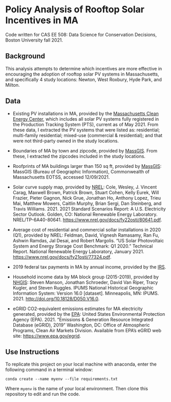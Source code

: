 # Policy Analysis of Rooftop Solar Incentives in MA  

Code written for CAS EE 508: Data Science for Conservation Decisions, Boston University fall 2021.

## Background

This analysis attempts to determine which incentives are more effective in encouraging the adoption of rooftop solar PV systems in Massachusetts, and specifically 4 study locations: Newton, West Roxbury, Hyde Park, and Milton. 

## Data  

- Existing PV installations in MA, provided by the [Massachusetts Clean Energy Center](https://www.masscec.com/public-records-requests), which includes all solar PV systems fully registered in the Production Tracking System (PTS), current as of May 2021. From these data, I extracted the PV systems that were listed as: residential; multi-family residential; mixed-use (commercial & residential); and that were not third-party owned in the study locations.

- Boundaries of MA by town and zipcode, provided by [MassGIS](https://www.mass.gov/info-details/massgis-data-zip-codes-5-digit-from-here-navteq). From these, I extracted the zipcodes included in the study locations.

- Roofprints of MA buildings larger than 150 sq ft, provided by [MassGIS](https://www.mass.gov/info-details/massgis-data-building-structures-2-d): MassGIS (Bureau of Geographic Information), Commonwealth of Massachusetts EOTSS, accessed 12/09/2021.  

- Solar curve supply map, provided by [NREL](https://www.nrel.gov/gis/solar-supply-curves.html): Cole, Wesley, J. Vincent Carag, Maxwell Brown, Patrick Brown, Stuart Cohen, Kelly Eurek,
Will Frazier, Pieter Gagnon, Nick Grue, Jonathan Ho, Anthony Lopez, Trieu Mai, Matthew Mowers, Caitlin Murphy, Brian Sergi, Dan Steinberg, and Travis Williams. 2021. 2021 Standard Scenarios Report: A U.S. Electricity Sector Outlook. Golden, CO: National Renewable Energy Laboratory. NREL/TP-6A40-80641. https://www.nrel.gov/docs/fy22osti/80641.pdf.

- Average cost of residential and commercial sollar installations in 2020 (Q1), provided by NREL: Feldman, David, Vignesh Ramasamy, Ran Fu, Ashwin Ramdas, Jal Desai, and Robert Margolis. “US Solar Photovoltaic System and Energy Storage Cost Benchmark: Q1 2020.” Technical Report. National Renewable Energy Laboratory, January 2021. https://www.nrel.gov/docs/fy21osti/77324.pdf.

- 2019 federal tax payments in MA by annual income, provided by the [IRS](https://www.irs.gov/statistics/soi-tax-stats-historic-table-2).

- Household income data by MA block group (2015-2019), provided by [NHGIS](https://data2.nhgis.org/): Steven Manson, Jonathan Schroeder, David Van Riper, Tracy Kugler, and Steven Ruggles. IPUMS National Historical Geographic Information System: Version 16.0 [dataset]. Minneapolis, MN: IPUMS. 2021. http://doi.org/10.18128/D050.V16.0.

- eGRID CO2-equivalent emissions estimates for MA electricity generated, provided by the [EPA](https://www.epa.gov/sites/default/files/2015-10/documents/egrid2012_summarytables_0.pdf): United States Environmental Protection Agency (EPA). 2021. “Emissions & Generation Resource Integrated Database (eGRID), 2019” Washington, DC: Office of Atmospheric Programs, Clean Air Markets Division. Available from EPA’s eGRID web site: https://www.epa.gov/egrid.


## Use Instructions  

To replicate this project on your local machine with anaconda, enter the following command in a terminal window:  

`conda create --name myenv --file requirements.txt`  

Where `myenv` is the name of your local environment. Then clone this repository to edit and run the code. 
